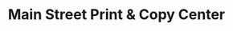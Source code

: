---
title: "Main Street Print & Copy Center"
url: /stroudsburg/main-street-print-und-copy-center/
shop: Kopieren
---